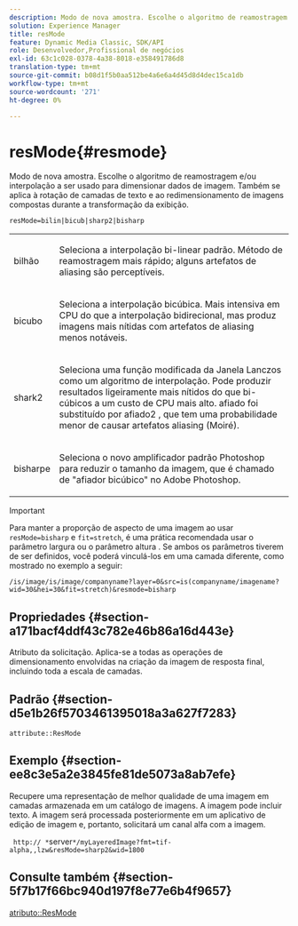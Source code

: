 ```yaml
---
description: Modo de nova amostra. Escolhe o algoritmo de reamostragem e/ou interpolação a ser usado para dimensionar dados de imagem. Também se aplica à rotação de camadas de texto e ao redimensionamento de imagens compostas durante a transformação da exibição.
solution: Experience Manager
title: resMode
feature: Dynamic Media Classic, SDK/API
role: Desenvolvedor,Profissional de negócios
exl-id: 63c1c028-0378-4a38-8018-e358491786d8
translation-type: tm+mt
source-git-commit: b08d1f5b0aa512be4a6e6a4d45d8d4dec15ca1db
workflow-type: tm+mt
source-wordcount: '271'
ht-degree: 0%

---
```


# resMode{#resmode}

Modo de nova amostra. Escolhe o algoritmo de reamostragem e/ou interpolação a ser usado para dimensionar dados de imagem. Também se aplica à rotação de camadas de texto e ao redimensionamento de imagens compostas durante a transformação da exibição.

`resMode=bilin|bicub|sharp2|bisharp`

<table id="table_FD658AC521E24EB9ADBB87F98549BC3B"> 
 <tbody> 
  <tr> 
   <td colname="col1"> <p> <span class="codeph"> bilhão  </span> </p> </td> 
   <td colname="col2"> <p>Seleciona a interpolação bi-linear padrão. Método de reamostragem mais rápido; alguns artefatos de aliasing são perceptíveis. </p> </td> 
  </tr> 
  <tr> 
   <td colname="col1"> <p> <span class="codeph"> bicubo  </span> </p> </td> 
   <td colname="col2"> <p>Seleciona a interpolação bicúbica. Mais intensiva em CPU do que a interpolação bidirecional, mas produz imagens mais nítidas com artefatos de aliasing menos notáveis. </p> </td> 
  </tr> 
  <tr> 
   <td colname="col1"> <p> <span class="codeph"> shark2  </span> </p> </td> 
   <td colname="col2"> <p>Seleciona uma função modificada da Janela Lanczos como um algoritmo de interpolação. Pode produzir resultados ligeiramente mais nítidos do que bi-cúbicos a um custo de CPU mais alto. <span class="codeph"> afiado  </span> foi substituído por  <span class="codeph"> afiado2  </span>, que tem uma probabilidade menor de causar artefatos aliasing (Moiré). </p> </td> 
  </tr> 
  <tr> 
   <td colname="col1"> <p> <span class="codeph"> bisharpe  </span> </p> </td> 
   <td colname="col2"> <p>Seleciona o novo amplificador padrão Photoshop para reduzir o tamanho da imagem, que é chamado de "afiador bicúbico" no Adobe Photoshop. </p> </td> 
  </tr> 
 </tbody> 
</table>

>[!IMPORTANT]
>
>Para manter a proporção de aspecto de uma imagem ao usar `resMode=bisharp` e `fit=stretch`, é uma prática recomendada usar o parâmetro largura ou o parâmetro altura . Se ambos os parâmetros tiverem de ser definidos, você poderá vinculá-los em uma camada diferente, como mostrado no exemplo a seguir:
>
>`/is/image/is/image/companyname?layer=0&src=is(companyname/imagename?wid=30&hei=30&fit=stretch)&resmode=bisharp`

## Propriedades {#section-a171bacf4ddf43c782e46b86a16d443e}

Atributo da solicitação. Aplica-se a todas as operações de dimensionamento envolvidas na criação da imagem de resposta final, incluindo toda a escala de camadas.

## Padrão {#section-d5e1b26f5703461395018a3a627f7283}

`attribute::ResMode`

## Exemplo {#section-ee8c3e5a2e3845fe81de5073a8ab7efe}

Recupere uma representação de melhor qualidade de uma imagem em camadas armazenada em um catálogo de imagens. A imagem pode incluir texto. A imagem será processada posteriormente em um aplicativo de edição de imagem e, portanto, solicitará um canal alfa com a imagem.

` http:// *`server`*/myLayeredImage?fmt=tif-alpha,,lzw&resMode=sharp2&wid=1800`

## Consulte também {#section-5f7b17f66bc940d197f8e77e6b4f9657}

[atributo::ResMode](../../../../../is-api/image-catalog/image-serving-api-ref/c-image-catalog-reference/c-attributes-reference/r-is-cat-resmode.md#reference-609095ef568743a086f28d87c54dafa2)
